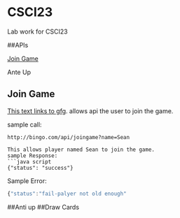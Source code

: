 # CSCI23
Lab work for CSCI23

##APIs

[Join Game](README.md#join-game)

Ante Up











## Join Game
[This text links to gfg](https://write.geeksforgeeks.org/).
allows api the user to join the game.

sample call:
```http
http://bingo.com/api/joingame?name=Sean

This allows player named Sean to join the game.
sample Response:
```java script
{"status": "success"}
```

Sample Error:
```javascript
{"status":"fail-palyer not old enough"
```
##Anti up
##Draw Cards
